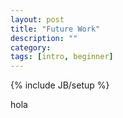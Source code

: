 ```yaml
---
layout: post
title: "Future Work"
description: ""
category: 
tags: [intro, beginner]
---
```

{% include JB/setup %}

hola